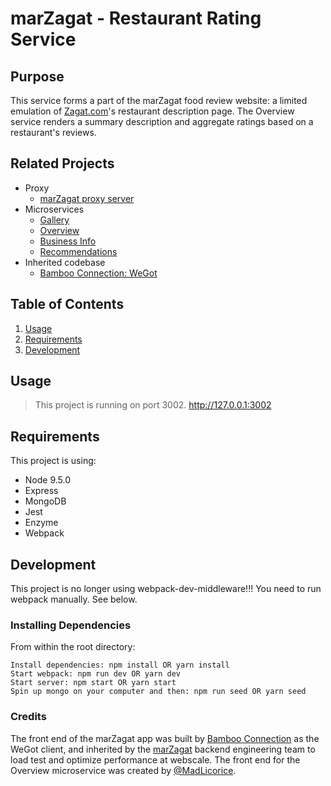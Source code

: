 # marZagat - Restaurant Rating Service

## Purpose  

This service forms a part of the marZagat food review website: a limited emulation of [Zagat.com](https://zagat.com)'s restaurant description page. The Overview service renders a summary description and aggregate ratings based on a restaurant's reviews.

## Related Projects

  - Proxy
    - [marZagat proxy server](https://github.com/marZagat/proxy-moriah)
  - Microservices
    - [Gallery](https://github.com/marZagat/Gallery)
    - [Overview](https://github.com/bamboo-connection/overview)
    - [Business Info](https://github.com/marZagat/businessinfo)
    - [Recommendations](https://github.com/marZagat/recommendations)
  - Inherited codebase
    - [Bamboo Connection: WeGot](https://github.com/bamboo-connection)

## Table of Contents

1. [Usage](#Usage)
1. [Requirements](#requirements)
1. [Development](#development)

## Usage

> This project is running on port 3002.
> http://127.0.0.1:3002

## Requirements

This project is using:
- Node 9.5.0
- Express
- MongoDB
- Jest
- Enzyme
- Webpack

## Development

This project is no longer using webpack-dev-middleware!!! You need to run webpack manually. See below.

### Installing Dependencies

From within the root directory:
```
Install dependencies: npm install OR yarn install
Start webpack: npm run dev OR yarn dev
Start server: npm start OR yarn start
Spin up mongo on your computer and then: npm run seed OR yarn seed
```

### Credits
The front end of the marZagat app was built by [Bamboo Connection](https://github.com/bamboo-connection) as the WeGot client, and inherited by the [marZagat](https://github.com/marZagat) backend engineering team to load test and optimize performance at webscale. The front end for the Overview microservice was created by [@MadLicorice](https://github.com/MadLicorice).
